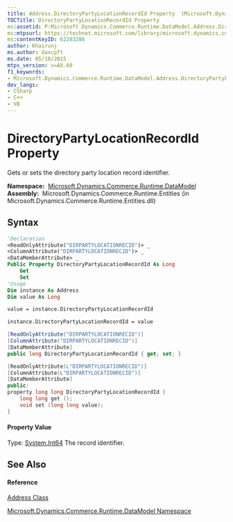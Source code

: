 ```yaml
---
title: Address.DirectoryPartyLocationRecordId Property  (Microsoft.Dynamics.Commerce.Runtime.DataModel)
TOCTitle: DirectoryPartyLocationRecordId Property
ms:assetid: P:Microsoft.Dynamics.Commerce.Runtime.DataModel.Address.DirectoryPartyLocationRecordId
ms:mtpsurl: https://technet.microsoft.com/library/microsoft.dynamics.commerce.runtime.datamodel.address.directorypartylocationrecordid(v=AX.60)
ms:contentKeyID: 62203286
author: Khairunj
ms.author: daxcpft
ms.date: 05/18/2015
mtps_version: v=AX.60
f1_keywords:
- Microsoft.Dynamics.Commerce.Runtime.DataModel.Address.DirectoryPartyLocationRecordId
dev_langs:
- CSharp
- C++
- VB
---
```


# DirectoryPartyLocationRecordId Property

Gets or sets the directory party location record identifier.

**Namespace:**  [Microsoft.Dynamics.Commerce.Runtime.DataModel](microsoft-dynamics-commerce-runtime-datamodel-namespace.md)  
**Assembly:**  Microsoft.Dynamics.Commerce.Runtime.Entities (in Microsoft.Dynamics.Commerce.Runtime.Entities.dll)

## Syntax

``` vb
'Declaration
<ReadOnlyAttribute("DIRPARTYLOCATIONRECID")> _
<ColumnAttribute("DIRPARTYLOCATIONRECID")> _
<DataMemberAttribute> _
Public Property DirectoryPartyLocationRecordId As Long
    Get
    Set
'Usage
Dim instance As Address
Dim value As Long

value = instance.DirectoryPartyLocationRecordId

instance.DirectoryPartyLocationRecordId = value
```

``` csharp
[ReadOnlyAttribute("DIRPARTYLOCATIONRECID")]
[ColumnAttribute("DIRPARTYLOCATIONRECID")]
[DataMemberAttribute]
public long DirectoryPartyLocationRecordId { get; set; }
```

``` c++
[ReadOnlyAttribute(L"DIRPARTYLOCATIONRECID")]
[ColumnAttribute(L"DIRPARTYLOCATIONRECID")]
[DataMemberAttribute]
public:
property long long DirectoryPartyLocationRecordId {
    long long get ();
    void set (long long value);
}
```

#### Property Value

Type: [System.Int64](https://technet.microsoft.com/library/6yy583ek\(v=ax.60\))  
The record identifier.  

## See Also

#### Reference

[Address Class](address-class-microsoft-dynamics-commerce-runtime-datamodel.md)

[Microsoft.Dynamics.Commerce.Runtime.DataModel Namespace](microsoft-dynamics-commerce-runtime-datamodel-namespace.md)

